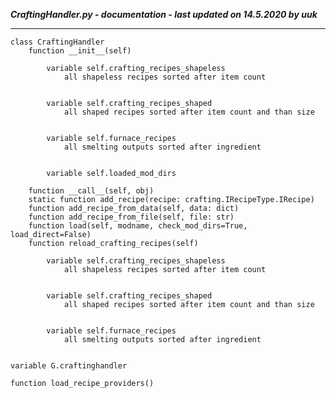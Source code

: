 ***CraftingHandler.py - documentation - last updated on 14.5.2020 by uuk***
___

    class CraftingHandler
        function __init__(self)

            variable self.crafting_recipes_shapeless
                all shapeless recipes sorted after item count


            variable self.crafting_recipes_shaped
                all shaped recipes sorted after item count and than size


            variable self.furnace_recipes
                all smelting outputs sorted after ingredient


            variable self.loaded_mod_dirs

        function __call__(self, obj)
        static function add_recipe(recipe: crafting.IRecipeType.IRecipe)
        function add_recipe_from_data(self, data: dict)
        function add_recipe_from_file(self, file: str)
        function load(self, modname, check_mod_dirs=True, load_direct=False)
        function reload_crafting_recipes(self)

            variable self.crafting_recipes_shapeless
                all shapeless recipes sorted after item count


            variable self.crafting_recipes_shaped
                all shaped recipes sorted after item count and than size


            variable self.furnace_recipes
                all smelting outputs sorted after ingredient


    variable G.craftinghandler

    function load_recipe_providers()